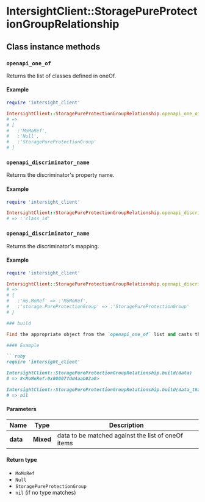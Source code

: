 # IntersightClient::StoragePureProtectionGroupRelationship

## Class instance methods

### `openapi_one_of`

Returns the list of classes defined in oneOf.

#### Example

```ruby
require 'intersight_client'

IntersightClient::StoragePureProtectionGroupRelationship.openapi_one_of
# =>
# [
#   :'MoMoRef',
#   :'Null',
#   :'StoragePureProtectionGroup'
# ]
```

### `openapi_discriminator_name`

Returns the discriminator's property name.

#### Example

```ruby
require 'intersight_client'

IntersightClient::StoragePureProtectionGroupRelationship.openapi_discriminator_name
# => :'class_id'
```

### `openapi_discriminator_name`

Returns the discriminator's mapping.

#### Example

```ruby
require 'intersight_client'

IntersightClient::StoragePureProtectionGroupRelationship.openapi_discriminator_mapping
# =>
# {
#   :'mo.MoRef' => :'MoMoRef',
#   :'storage.PureProtectionGroup' => :'StoragePureProtectionGroup'
# }

### build

Find the appropriate object from the `openapi_one_of` list and casts the data into it.

#### Example

```ruby
require 'intersight_client'

IntersightClient::StoragePureProtectionGroupRelationship.build(data)
# => #<MoMoRef:0x00007fdd4aab02a0>

IntersightClient::StoragePureProtectionGroupRelationship.build(data_that_doesnt_match)
# => nil
```

#### Parameters

| Name | Type | Description |
| ---- | ---- | ----------- |
| **data** | **Mixed** | data to be matched against the list of oneOf items |

#### Return type

- `MoMoRef`
- `Null`
- `StoragePureProtectionGroup`
- `nil` (if no type matches)

